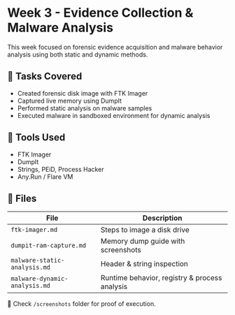 # Week 3 - Evidence Collection & Malware Analysis

This week focused on forensic evidence acquisition and malware behavior analysis using both static and dynamic methods.

## 🧪 Tasks Covered

- Created forensic disk image with FTK Imager
- Captured live memory using DumpIt
- Performed static analysis on malware samples
- Executed malware in sandboxed environment for dynamic analysis

## 🔧 Tools Used

- FTK Imager
- DumpIt
- Strings, PEiD, Process Hacker
- Any.Run / Flare VM

## 📂 Files

| File | Description |
|------|-------------|
| `ftk-imager.md` | Steps to image a disk drive |
| `dumpit-ram-capture.md` | Memory dump guide with screenshots |
| `malware-static-analysis.md` | Header & string inspection |
| `malware-dynamic-analysis.md` | Runtime behavior, registry & process analysis |

📸 Check `/screenshots` folder for proof of execution.
